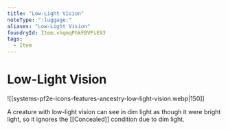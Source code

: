 ```yaml
---
title: "Low-Light Vision"
noteType: ":luggage:"
aliases: "Low-Light Vision"
foundryId: Item.vhqmqPhkFBVPiE93
tags:
  - Item
---
```


# Low-Light Vision
![[systems-pf2e-icons-features-ancestry-low-light-vision.webp|150]]

A creature with low-light vision can see in dim light as though it were bright light, so it ignores the [[Concealed]] condition due to dim light.
